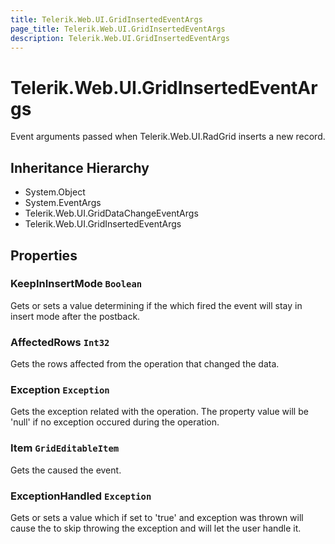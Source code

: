 ```yaml
---
title: Telerik.Web.UI.GridInsertedEventArgs
page_title: Telerik.Web.UI.GridInsertedEventArgs
description: Telerik.Web.UI.GridInsertedEventArgs
---
```


# Telerik.Web.UI.GridInsertedEventArgs

Event arguments passed when Telerik.Web.UI.RadGrid inserts a new record.

## Inheritance Hierarchy

* System.Object
* System.EventArgs
* Telerik.Web.UI.GridDataChangeEventArgs
* Telerik.Web.UI.GridInsertedEventArgs

## Properties

###  KeepInInsertMode `Boolean`

Gets or sets a value determining if the  which
            fired the event will stay in insert mode after the postback.

###  AffectedRows `Int32`

Gets the rows affected from the operation that changed the  data.

###  Exception `Exception`

Gets the exception related with the operation. The property value will be
            'null' if no exception occured during the operation.

###  Item `GridEditableItem`

Gets the  caused the event.

###  ExceptionHandled `Exception`

Gets or sets a value which if set to 'true' and exception was thrown
            will cause the  to skip throwing the exception
            and will let the user handle it.

